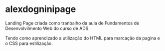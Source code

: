 # alexdogninipage

Landing Page criada como tranbalho da aula de Fundamentos de Desenvolvilmento Web
do curso de ADS. 

Tendo como aprendizado a utilização do HTML para marcação da pagina e o CSS para estilização.
